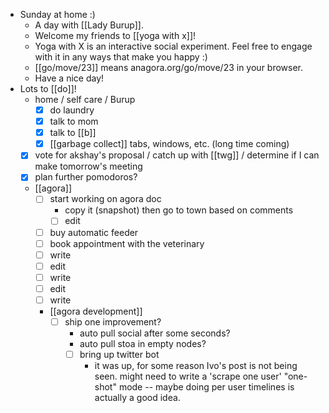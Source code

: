 - Sunday at home :)
  - A day with [[Lady Burup]].
  - Welcome my friends to [[yoga with x]]!
  - Yoga with X is an interactive social experiment. Feel free to engage with it in any ways that make you happy :)
  - [[go/move/23]] means anagora.org/go/move/23 in your browser.
  - Have a nice day!
- Lots to [[do]]!
  - home / self care / Burup
    - [x] do laundry
    - [x] talk to mom
    - [x] talk to [[b]]
    - [x] [[garbage collect]] tabs, windows, etc. (long time coming)
  - [x] vote for akshay's proposal / catch up with [[twg]] / determine if I can make tomorrow's meeting
  - [x] plan further pomodoros?
  - [[agora]]
    - [ ] start working on agora doc
      - copy it (snapshot) then go to town based on comments
      - [ ] edit
    - [ ] buy automatic feeder
    - [ ] book appointment with the veterinary
    - [ ] write
    - [ ] edit
    - [ ] write
    - [ ] edit
    - [ ] write
    - [[agora development]]
      - [ ] ship one improvement?
        - auto pull social after some seconds?
        - auto pull stoa in empty nodes?
        - [ ] bring up twitter bot
          - it was up, for some reason Ivo's post is not being seen. might need to write a 'scrape one user' "one-shot" mode -- maybe doing per user timelines is actually a good idea.
